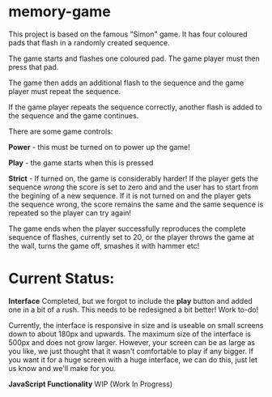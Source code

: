 # memory-game

This project is based on the famous "Simon" game. It has four coloured pads that flash in a randomly created sequence.

The game starts and flashes one coloured pad. The game player must then press that pad.

The game then adds an additional flash to the sequence and the game player must repeat the sequence.

If the game player repeats the sequence correctly, another flash is added to the sequence and the game
continues.

There are some game controls:

__Power__ - this must be turned on to power up the game!

__Play__ - the game starts when this is pressed

__Strict__ - If turned on, the game is considerably harder! If the player gets the sequence _wrong_
the score is set to zero and and the user has to start from the begining of a new sequence. If it is not turned
on and the player gets the sequence wrong, the score remains the same and the same sequence is repeated
so the player can try again!

The game ends when the player successfully reproduces the complete sequence of flashes, currently
set to 20, or the player throws the game at the wall, turns the game off, smashes it with hammer etc!

# Current Status:

__Interface__ Completed, but we forgot to include the __play__ button and added one in a bit of a rush.
This needs to be redesigned a bit better! Work to-do!

Currently, the interface is responsive in size and is useable on small screens down to about 180px and
upwards. The maximum size of the interface is 500px and does not grow larger. However, your screen can
be as large as you like, we just thought that it wasn't comfortable to play if any bigger. If you want
it for a huge screen with a huge interface, we can do this, just let us know and we'll make for you.

__JavaScript Functionality__ WIP (Work In Progress)


